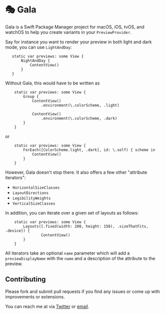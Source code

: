 # 🎭 Gala

Gala is a Swift Package Manager project for macOS, iOS, tvOS, and watchOS to help you create variants in your `PreviewProvider`.

Say for instance you want to render your preview in both light and dark mode, you can use `LightAndDay`:

```
   static var previews: some View {
       NightAndDay {
           ContentView()
       }
   }
```

Without Gala, this would have to be written as

```
    static var previews: some View {
        Group {
            ContentView()
                .environment(\.colorScheme, .light)

            ContentView()
                .environment(\.colorScheme, .dark)
        }
    }
```

or

```
    static var previews: some View {
        ForEach([ColorScheme.light, .dark], id: \.self) { scheme in
            ContentView()
        }
    }
```

However, Gala doesn't stop there. It also offers a few other "attribute iterators":

- `HorizontalSizeClasses`
- `LayoutDirections`
- `LegibilityWeights`
- `VerticalSizeClasses`

In addition, you can iterate over a given set of layouts as follows:

```
    static var previews: some View {
        Layouts([.fixed(width: 200, height: 150), .sizeThatFits, .device]) {
                ContentView()
        }
    }
```

All iterators take an optional `name` parameter which will add a `previewDisplayName` with the `name` and a description of the attribute to the preview.

## Contributing

Please fork and submit pull requests if you find any issues or come up with improvements or extensions.

You can reach me at via [Twitter](https://twitter.com/_sa_s) or [email](mailto:sas+blog@finestructure.co).
